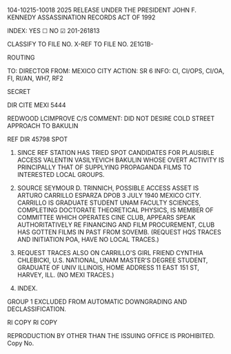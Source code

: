 104-10215-10018
2025 RELEASE UNDER THE PRESIDENT JOHN F. KENNEDY ASSASSINATION RECORDS ACT OF 1992

INDEX:
YES ☐ NO ☑
201-261813

CLASSIFY TO FILE NO.
X-REF TO FILE NO.
2E1G1B-

ROUTING

TO: DIRECTOR
FROM: MEXICO CITY
ACTION: SR 6
INFO: CI, CI/OPS, CI/OA, FI, RI/AN, WH7, RF2

SECRET

DIR CITE MEXI 5444

REDWOOD LCIMPROVE C/S COMMENT: DID NOT DESIRE COLD STREET APPROACH TO BAKULIN

REF DIR 45798 SPOT

1. SINCE REF STATION HAS TRIED SPOT CANDIDATES FOR PLAUSIBLE ACCESS VALENTIN VASILYEVICH BAKULIN WHOSE OVERT ACTIVITY IS PRINCIPALLY THAT OF SUPPLYING PROPAGANDA FILMS TO INTERESTED LOCAL GROUPS.

2. SOURCE SEYMOUR D. TRINNICH, POSSIBLE ACCESS ASSET IS ARTURO CARRILLO ESPARZA DPOB 3 JULY 1940 MEXICO CITY.
CARRILLO IS GRADUATE STUDENT UNAM FACULTY SCIENCES, COMPLETING DOCTORATE THEORETICAL PHYSICS, IS MEMBER OF COMMITTEE WHICH OPERATES CINE CLUB, APPEARS SPEAK AUTHORITATIVELY RE FINANCING AND FILM PROCUREMENT, CLUB HAS GOTTEN FILMS IN PAST FROM SOVEMB. (REQUEST HQS TRACES AND INITIATION POA, HAVE NO LOCAL TRACES.)

3. REQUEST TRACES ALSO ON CARRILLO'S GIRL FRIEND CYNTHIA CHLEBICKI, U.S. NATIONAL, UNAM MASTER'S DEGREE STUDENT, GRADUATE OF UNIV ILLINOIS, HOME ADDRESS 11 EAST 151 ST, HARVEY, ILL. (NO MEXI TRACES.)

4. INDEX.

GROUP 1
EXCLUDED FROM AUTOMATIC DOWNGRADING AND DECLASSIFICATION.

RI COPY
RI COPY

REPRODUCTION BY OTHER THAN THE ISSUING OFFICE IS PROHIBITED.
Copy No.
